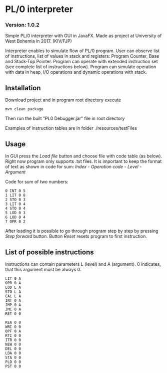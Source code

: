 # PL/0 interpreter

### Version: 1.0.2
Simple PL/0 interpreter with GUI in JavaFX.
Made as project at University of West Bohemia in 2017. (KIV/FJP)

Interpreter enables to simulate flow of PL/0 program. 
User can observe list of instructions, list of values in stack and registers: Program Counter, Base and Stack-Top Pointer.
Program can operate with extended instruction set (see complete list of instructions below). 
Program can simulate operation with data in heap, I/O operations and dynamic operations with stack.

## Installation
Download project and in program root directory execute
```
mvn clean package
```

Then run the built "PL0 Debugger.jar" file in root directory

Examples of instruction tables are in folder ./resources/testFiles

## Usage
In GUI press the *Load file* button and choose file with code table (as below). Right now program only supports .txt files.
It is important to keep the format of text as shown in code for sum: *Index - Operation code - Level - Argument*

Code for sum of two numbers: 
```
0 INT 0 5
1 LIT 0 8
2 STO 0 3
3 LIT 0 4
4 STO 0 4
5 LOD 0 3 
6 LOD 0 4
7 OPR 0 2
```

After loading it is possible to go through program step by step by pressing *Step forward* button.
Button *Reset* resets program to first instruction.

## List of possible instructions
Instructions can contain parameters L (level) and A (argument). 0 indicates, that this argument must be always 0.
```
LIT 0 A
OPR 0 A
LOD L A
STO L A
CAL L A
INT 0 A
JMP 0 A
JMC 0 A
RET 0 0

REA 0 0
WRI 0 0
OPF 0 A
RTI 0 0
ITR 0 0
NEW 0 0
DEL 0 0
LDA 0 0
STA 0 0
PLD 0 0
PST 0 0
```
